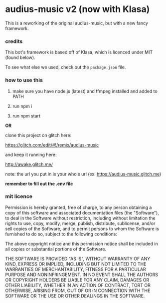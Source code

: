 # audius-music v2 (now with Klasa)

This is a reworking of the original audius-music, but with a new fancy framework.

### credits

This bot's framework is based off of Klasa, which is licenced under MIT (found below).

To see what else we used, check out the `package.json` file.

### how to use this

1. make sure you have node.js (latest) and ffmpeg installed and added to PATH

2. run npm i

3. run npm start

**OR**

clone this project on glitch here:

https://glitch.com/edit/#!/remix/audius-music

and keep it running here:

http://awake.glitch.me/

note: the url you put in is your whole url (ex: https://audius-music.glitch.me)

**remember to fill out the .env file**

### mit licence

Permission is hereby granted, free of charge, to any person obtaining a copy
of this software and associated documentation files (the "Software"), to deal
in the Software without restriction, including without limitation the rights
to use, copy, modify, merge, publish, distribute, sublicense, and/or sell
copies of the Software, and to permit persons to whom the Software is
furnished to do so, subject to the following conditions:

The above copyright notice and this permission notice shall be included in all
copies or substantial portions of the Software.

THE SOFTWARE IS PROVIDED "AS IS", WITHOUT WARRANTY OF ANY KIND, EXPRESS OR
IMPLIED, INCLUDING BUT NOT LIMITED TO THE WARRANTIES OF MERCHANTABILITY,
FITNESS FOR A PARTICULAR PURPOSE AND NONINFRINGEMENT. IN NO EVENT SHALL THE
AUTHORS OR COPYRIGHT HOLDERS BE LIABLE FOR ANY CLAIM, DAMAGES OR OTHER
LIABILITY, WHETHER IN AN ACTION OF CONTRACT, TORT OR OTHERWISE, ARISING FROM,
OUT OF OR IN CONNECTION WITH THE SOFTWARE OR THE USE OR OTHER DEALINGS IN THE
SOFTWARE.
